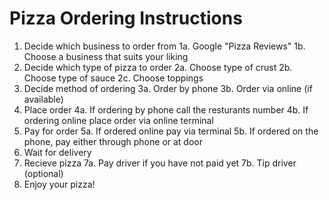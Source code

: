 # Pizza Ordering Instructions

1. Decide which business to order from
    1a. Google "Pizza Reviews"
    1b. Choose a business that suits your liking
2. Decide which type of pizza to order
    2a. Choose type of crust
    2b. Choose type of sauce
    2c. Choose toppings
3. Decide method of ordering
    3a. Order by phone
    3b. Order via online (if available)
4. Place order
    4a. If ordering by phone call the resturants number
    4b. If ordering online place order via online terminal
5. Pay for order
    5a. If ordered online pay via terminal
    5b. If ordered on the phone, pay either through phone or at door
6. Wait for delivery
7. Recieve pizza
    7a. Pay driver if you have not paid yet
    7b. Tip driver (optional)
8. Enjoy your pizza!